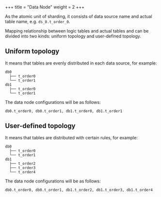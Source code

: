 +++
title = "Data Node"
weight = 2
+++

As the atomic unit of sharding, it consists of data source name and actual table name, e.g. `ds_0.t_order_0`.

Mapping relationship between logic tables and actual tables and can be divided into two kinds: uniform topology and user-defined topology.

## Uniform topology

It means that tables are evenly distributed in each data source, for example: 

```
db0
  ├── t_order0
  └── t_order1
db1
  ├── t_order0
  └── t_order1
```

The data node configurations will be as follows:

```
db0.t_order0, db0.t_order1, db1.t_order0, db1.t_order1
```

## User-defined topology

It means that tables are distributed with certain rules, for example:

```
db0
  ├── t_order0 
  └── t_order1 
db1
  ├── t_order2
  ├── t_order3
  └── t_order4
```

The data node configurations will be as follows:

```
db0.t_order0, db0.t_order1, db1.t_order2, db1.t_order3, db1.t_order4
```
